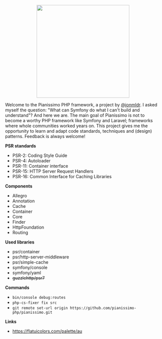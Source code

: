 <p align="center">
    <a href="https://jonmulder.nl" target="_blank">
        <img src="https://jonmulder.nl/pianissimo-logo1.1.svg" width="300px">
    </a>
</p>

Welcome to the Pianissimo PHP framework, a project by [@jonmldr](https://github.com/jonmldr).
I asked myself the question: "What can Symfony do what I can't build and understand"?
And here we are. The main goal of Pianissimo is not to become a worthy PHP framework like Symfony and Laravel;  frameworks where whole communities worked years on. This project gives me the opportunity to 
learn and adapt code standards, techniques and (design) patterns.
Feedback is always welcome!

**PSR standards**
- PSR-2: Coding Style Guide
- PSR-4: Autoloader
- PSR-11: Container interface
- PSR-15: HTTP Server Request Handlers
- PSR-16: Common Interface for Caching Libraries

**Components**
- Allegro
- Annotation
- Cache
- Container
- Core
- Finder
- HttpFoundation
- Routing

**Used libraries**
- psr/container
- psr/http-server-middleware
- psr/simple-cache
- symfony/console
- symfony/yaml
- ~~guzzlehttp/psr7~~

**Commands**
- `bin/console debug:routes`
- `php-cs-fixer fix src`
- `git remote set-url origin https://github.com/pianissimo-php/pianissimo.git`

**Links**
- https://flatuicolors.com/palette/au
